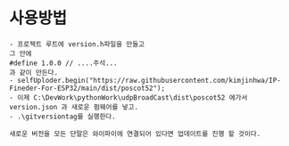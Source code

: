 # 사용방법 
    - 프로젝트 루트에 version.h파일을 만들고
    그 안에 
    #define 1.0.0 // ....주석...
    과 같이 만든다. 
    - selfUploder.begin("https://raw.githubusercontent.com/kimjinhwa/IP-Fineder-For-ESP32/main/dist/poscot52");
    - 이제 C:\DevWork\pythonWork\udpBroadCast\dist\poscot52 에가서 version.json 과 새로운 펌웨어를 넣고. 
    - .\gitversiontag를 실행한다. 

    새로운 버전을 모든 단말은 와이파이에 연결되어 있다면 업데이트를 진행 할 것이다. 